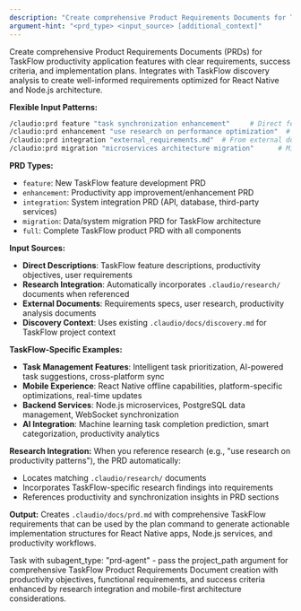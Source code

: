 ```yaml
---
description: "Create comprehensive Product Requirements Documents for TaskFlow productivity app features"
argument-hint: "<prd_type> <input_source> [additional_context]"
---
```


Create comprehensive Product Requirements Documents (PRDs) for TaskFlow productivity application features with clear requirements, success criteria, and implementation plans. Integrates with TaskFlow discovery analysis to create well-informed requirements optimized for React Native and Node.js architecture.

**Flexible Input Patterns:**
```bash
/claudio:prd feature "task synchronization enhancement"     # Direct feature description
/claudio:prd enhancement "use research on performance optimization"  # With research integration
/claudio:prd integration "external_requirements.md"  # From external document
/claudio:prd migration "microservices architecture migration"      # Migration requirements
```

**PRD Types:**
- `feature`: New TaskFlow feature development PRD
- `enhancement`: Productivity app improvement/enhancement PRD  
- `integration`: System integration PRD (API, database, third-party services)
- `migration`: Data/system migration PRD for TaskFlow architecture
- `full`: Complete TaskFlow product PRD with all components

**Input Sources:**
- **Direct Descriptions**: TaskFlow feature descriptions, productivity objectives, user requirements
- **Research Integration**: Automatically incorporates `.claudio/research/` documents when referenced
- **External Documents**: Requirements specs, user research, productivity analysis documents
- **Discovery Context**: Uses existing `.claudio/docs/discovery.md` for TaskFlow project context

**TaskFlow-Specific Examples:**
- **Task Management Features**: Intelligent task prioritization, AI-powered task suggestions, cross-platform sync
- **Mobile Experience**: React Native offline capabilities, platform-specific optimizations, real-time updates
- **Backend Services**: Node.js microservices, PostgreSQL data management, WebSocket synchronization
- **AI Integration**: Machine learning task completion prediction, smart categorization, productivity analytics

**Research Integration:**
When you reference research (e.g., "use research on productivity patterns"), the PRD automatically:
- Locates matching `.claudio/research/` documents
- Incorporates TaskFlow-specific research findings into requirements
- References productivity and synchronization insights in PRD sections

**Output:**
Creates `.claudio/docs/prd.md` with comprehensive TaskFlow requirements that can be used by the plan command to generate actionable implementation structures for React Native apps, Node.js services, and productivity workflows.

Task with subagent_type: "prd-agent" - pass the project_path argument for comprehensive TaskFlow Product Requirements Document creation with productivity objectives, functional requirements, and success criteria enhanced by research integration and mobile-first architecture considerations.